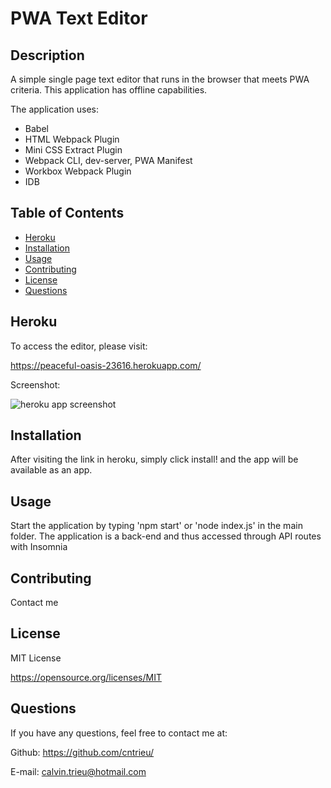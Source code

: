 # PWA Text Editor

## Description

A simple single page text editor that runs in the browser that meets PWA criteria. This application has offline capabilities.

The application uses:

- Babel
- HTML Webpack Plugin
- Mini CSS Extract Plugin
- Webpack CLI, dev-server, PWA Manifest
- Workbox Webpack Plugin
- IDB

## Table of Contents

- [Heroku](#heroku)
- [Installation](#installation)
- [Usage](#usage)
- [Contributing](#contributing)
- [License](#license)
- [Questions](#questions)

## Heroku

To access the editor, please visit:

https://peaceful-oasis-23616.herokuapp.com/

Screenshot:

![heroku app screenshot](https://github.com/cntrieu/portfolio/assets/89812084/f0c4dd1a-2706-4383-8f7b-f852653db54e)

## Installation

After visiting the link in heroku, simply click install! and the app will be available as an app.

## Usage

Start the application by typing 'npm start' or 'node index.js' in the main folder. The application is a back-end and thus accessed through API routes with Insomnia


## Contributing

Contact me


## License

MIT License

https://opensource.org/licenses/MIT


## Questions

If you have any questions, feel free to contact me at:
  
Github: https://github.com/cntrieu/

E-mail: calvin.trieu@hotmail.com